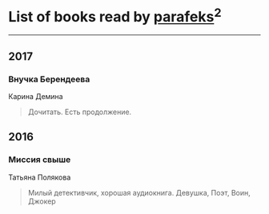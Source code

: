 # List of books read by [parafeks](http://vk.com/id16366623)<sup>2</sup>
---

## 2017

### Внучка Берендеева
Карина Демина
> Дочитать. Есть продолжение.



## 2016

### Миссия свыше
Татьяна Полякова
> Милый детективчик, хорошая аудиокнига. Девушка, Поэт, Воин, Джокер



